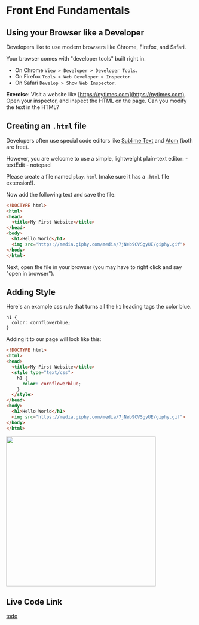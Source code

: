 # Front End Fundamentals

## Using your Browser like a Developer
Developers like to use modern browsers like Chrome, Firefox, and Safari.

Your browser comes with "developer tools" built right in.

* On Chrome `View > Developer > Developer Tools`.
* On Firefox `Tools > Web Developer > Inspector`.
* On Safari `Develop > Show Web Inspector`.

**Exercise**: Visit a website like [https://nytimes.com](https://nytimes.com). Open your inspector, and inspect the HTML on the page. Can you modify the text in the HTML?


## Creating an `.html` file
Developers often use special code editors like [Sublime Text](http://www.sublimetext.com/) and [Atom](https://atom.io/) (both are free).

However, you are welcome to use a simple, lightweight plain-text editor:
    - textEdit
    - notepad

Please create a file named `play.html` (make sure it has a `.html` file extension!).

Now add the following text and save the file:
```html
<!DOCTYPE html>
<html>
<head>
  <title>My First Website</title>
</head>
<body>
  <h1>Hello World</h1>
  <img src="https://media.giphy.com/media/7jNeb9CVSgyUE/giphy.gif">
</body>
</html>
```

Next, open the file in your browser (you may have to right click and say "open in browser").

## Adding Style

Here's an example css rule that turns all the `h1` heading tags the color blue.
```
h1 {
  color: cornflowerblue;
}
```

Adding it to our page will look like this:

```html
<!DOCTYPE html>
<html>
<head>
  <title>My First Website</title>
  <style type="text/css">
    h1 {
      color: cornflowerblue;
    }
  </style>
</head>
<body>
  <h1>Hello World</h1>
  <img src="https://media.giphy.com/media/7jNeb9CVSgyUE/giphy.gif">
</body>
</html>
```


<img src="http://i.giphy.com/5pxnxdzdZfXFK.gif" width="400px">


## Live Code Link
[todo](#todo)



